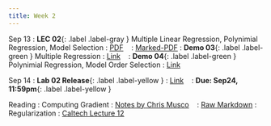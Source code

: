 ```yaml
---
title: Week 2
---
```


Sep 13
: **LEC 02**{: .label .label-gray } Multiple Linear Regression, Polynimial Regression, Model Selection
  : [PDF](lectures/02-multiple-regression/Lec02.pdf) &nbsp;&nbsp;
  : [Marked-PDF](#)
: **Demo 03**{: .label .label-green } Multiple Regression 
  : [Link](https://drive.google.com/file/d/1yvq0DLyIIWlmsJ6xYKQFDfYDgo2dzVxf/view) &nbsp;&nbsp;
: **Demo 04**{: .label .label-green } Polynimial Regression, Model Order Selection
  : [Link](https://drive.google.com/file/d/1WrE0wFpcns00wU2uQgR4IWKm0CATGwpv/view) &nbsp;&nbsp;

Sep 14
: **Lab 02 Release**{: .label .label-yellow } 
  : [Link](#) &nbsp;&nbsp;
  : **Due: Sep24, 11:59pm**{: .label .label-yellow }

Reading
: Computing Gradient
  : [Notes by Chris Musco](https://www.chrismusco.com/machinelearning2023_grad/gradient_practice.pdf) &nbsp;&nbsp;
  : [Raw Markdown](https://www.chrismusco.com/machinelearning2023_grad/gradient_practice.md)
: Regularization 
  : [Caltech Lecture 12](https://work.caltech.edu/lectures.html#lectures)

